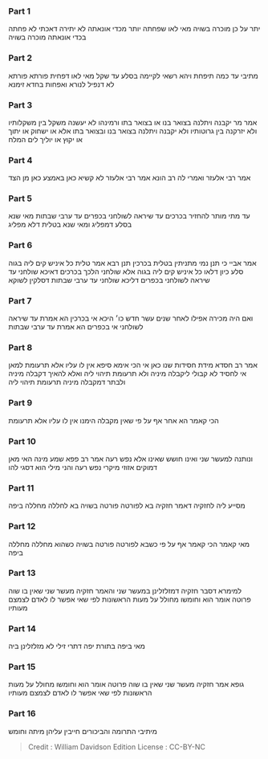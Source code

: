 
### Part 1
יתר על כן מוכרה בשויה מאי לאו שפחתה יותר מכדי אונאתה לא יתירה דאכתי לא פחתה בכדי אונאתה מוכרה בשויה

### Part 2
מתיבי עד כמה תיפחת ויהא רשאי לקיימה בסלע עד שקל מאי לאו דפחית פורתא פורתא לא דנפיל לנורא ואפחות בחדא זימנא

### Part 3
אמר מר יקבנה ויתלנה בצואר בנו או בצואר בתו ורמינהו לא יעשנה משקל בין משקלותיו ולא יזרקנה בין גרוטותיו ולא יקבנה ויתלנה בצואר בנו ובצואר בתו אלא או ישחוק או יתוך או יקוץ או יוליך לים המלח

### Part 4
אמר רבי אלעזר ואמרי לה רב הונא אמר רבי אלעזר לא קשיא כאן באמצע כאן מן הצד

### Part 5
עד מתי מותר להחזיר בכרכים עד שיראה לשולחני בכפרים עד ערבי שבתות מאי שנא בסלע דמפליג ומאי שנא בטלית דלא מפליג

### Part 6
אמר אביי כי תנן נמי מתניתין בטלית בכרכין תנן רבא אמר טלית כל איניש קים ליה בגוה סלע כיון דלאו כל איניש קים ליה בגוה אלא שולחני הלכך בכרכים דאיכא שולחני עד שיראה לשולחני בכפרים דליכא שולחני עד ערבי שבתות דסלקין לשוקא

### Part 7
ואם היה מכירה אפילו לאחר שנים עשר חדש כו׳ היכא אי בכרכין הא אמרת עד שיראה לשולחני אי בכפרים הא אמרת עד ערבי שבתות

### Part 8
אמר רב חסדא מידת חסידות שנו כאן אי הכי אימא סיפא אין לו עליו אלא תרעומת למאן אי לחסיד לא קבולי ליקבלה מיניה ולא תרעומת תיהוי ליה ואלא להאיך דקבלה מיניה ולבתר דמקבלה מיניה תרעומת תיהוי ליה

### Part 9
הכי קאמר הא אחר אף על פי שאין מקבלה הימנו אין לו עליו אלא תרעומת

### Part 10
ונותנה למעשר שני ואינו חושש שאינו אלא נפש רעה אמר רב פפא שמע מינה האי מאן דמוקים אזוזי מיקרי נפש רעה והני מילי הוא דסגי להו

### Part 11
מסייע ליה לחזקיה דאמר חזקיה בא לפורטה פורטה בשויה בא לחללה מחללה ביפה

### Part 12
מאי קאמר הכי קאמר אף על פי כשבא לפורטה פורטה בשויה כשהוא מחללה מחללה ביפה

### Part 13
למימרא דסבר חזקיה דמזלזלינן במעשר שני והאמר חזקיה מעשר שני שאין בו שוה פרוטה אומר הוא וחומשו מחולל על מעות הראשונות לפי שאי אפשר לו לאדם לצמצם מעותיו

### Part 14
מאי ביפה בתורת יפה דתרי זילי לא מזלזלינן ביה

### Part 15
גופא אמר חזקיה מעשר שני שאין בו שוה פרוטה אומר הוא וחומשו מחולל על מעות הראשונות לפי שאי אפשר לו לאדם לצמצם מעותיו

### Part 16
מיתיבי התרומה והביכורים חייבין עליהן מיתה וחומש

>Credit : William Davidson Edition
>License : CC-BY-NC